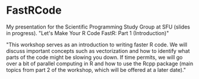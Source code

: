 # FastRCode
My presentation for the Scientific Programming Study Group at SFU (slides in progress). "Let's Make Your R Code FastR: Part 1 (Introduction)"

"This workshop serves as an introduction to writing faster R code. We will discuss important concepts such as vectorization and how to identify what parts of the code might be slowing you down. If time permits, we will go over a bit of parallel computing in R and how to use the Rcpp package (main topics from part 2 of the workshop, which will be offered at a later date)."

